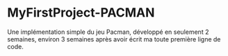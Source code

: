 # MyFirstProject-PACMAN
Une implémentation simple du jeu Pacman, développé en seulement 2 semaines, environ 3 semaines après avoir écrit ma toute première ligne de code.
